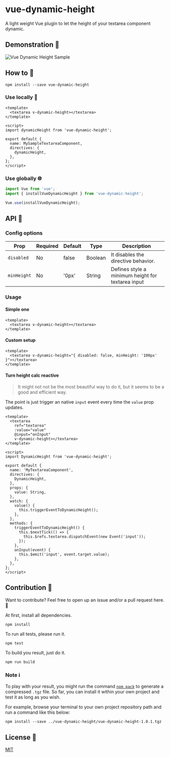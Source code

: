 # vue-dynamic-height

A light weight Vue plugin to let the height of your textarea component dynamic.

## Demonstration 👀 

![Vue Dynamic Height Sample](https://user-images.githubusercontent.com/11657454/92419946-e75f2b00-f146-11ea-88dd-2f6357e2ace9.gif)


## How to 🤔 

```
npm install --save vue-dynamic-height
```

### Use locally 📍 

```vue
<template>
  <textarea v-dynamic-height></textarea>
</template>

<script>
import dynamicHeight from 'vue-dynamic-height';

export default {
  name: MySampleTextareaComponent,
  directives: {
    dynamicHeight,
  },
};
</script>
```

### Use globally 🌐 

```js
import Vue from 'vue';
import { installVueDynamicHeight } from 'vue-dynamic-height';

Vue.use(installVueDynamicHeight);
```

## API 🔌 

### Config options

| Prop | Required | Default | Type | Description |
|---|---|---|---|---|
| `disabled` | No | false | Boolean | It disables the directive behavior. |
| `minHeight` | No | '0px' | String | Defines style a minimum height for textarea input |

### Usage

#### Simple one
```vue
<template>
  <textarea v-dynamic-height></textarea>
</template>
```

#### Custom setup

```vue
<template>
  <textarea v-dynamic-height="{ disabled: false, minHeight: '100px' }"></textarea>
</template>
```

#### Turn height calc reactive

> It might not not be the most beautiful way to do it, but it seems to be a good and efficient way.

The point is just trigger an native `input` event every time the `value` prop updates.

```vue
<template>
  <textarea
    ref="textarea"
    :value="value"
    @input="onInput"
    v-dynamic-height></textarea>
</template>

<script>
import DynamicHeight from 'vue-dynamic-height';

export default {
  name: 'MyTextareaComponent',
  directives: {
    DynamicHeight,
  },
  props: {
    value: String,
  },
  watch: {
    value() {
      this.triggerEventToDynamicHeight();
    },
  },
  methods: {
    triggerEventToDynamicHeight() {
      this.$nextTick(() => {
        this.$refs.textarea.dispatchEvent(new Event('input'));
      });
    },
    onInput(event) {
      this.$emit('input', event.target.value);
    },
  },
};
</script>
```

## Contribution 🚀 

Want to contribute? Feel free to open up an issue and/or a pull request here. 🙂 

At first, install all dependencies.
```
npm install
```

To run all tests, please run it.
```
npm test
```

To build you result, just do it.
```
npm run build
```

### Note ℹ️ 

To play with your result, you might run the command [`npm pack`](https://docs.npmjs.com/cli-commands/pack.html) to generate a compressed `.tgz` file. So far, you can install it within your own project and test it as long as you wish.

For example, browse your terminal to your own project repository path and run a command like this below:

```
npm install --save ../vue-dynamic-height/vue-dynamic-height-1.0.1.tgz
```


## License 📜 

[MIT](https://github.com/guibrancopc/vue-dynamic-height/blob/master/LICENSE)
